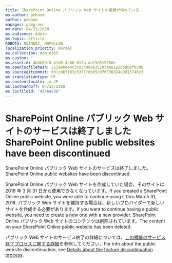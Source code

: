 ```yaml
---
title: SharePoint Online パブリック Web サイトの接続が切れている
ms.author: pebaum
author: pebaum
manager: pamgreen
ms.date: 04/21/2020
ms.audience: Admin
ms.topic: article
ROBOTS: NOINDEX, NOFOLLOW
localization_priority: Normal
ms.collection: Adm_O365
ms.custom: ''
ms.assetid: 4b8b89f8-bfd8-4a60-812a-daf5d519788e
ms.openlocfilehash: 215a90ee4c3c93c4d8e35183aa81e2db889fbcd0
ms.sourcegitcommit: 631cbb5f03e5371f0995e976536d24e9d13746c3
ms.translationtype: HT
ms.contentlocale: ja-JP
ms.lasthandoff: 04/22/2020
ms.locfileid: "43764230"
---
```

# <a name="sharepoint-online-public-websites-have-been-discontinued"></a><span data-ttu-id="5c62e-102">SharePoint Online パブリック Web サイトのサービスは終了しました</span><span class="sxs-lookup"><span data-stu-id="5c62e-102">SharePoint Online public websites have been discontinued</span></span>

<span data-ttu-id="5c62e-103">SharePoint Online パブリック Web サイトのサービスは終了しました。</span><span class="sxs-lookup"><span data-stu-id="5c62e-103">SharePoint Online public websites have been discontinued.</span></span>

<span data-ttu-id="5c62e-104">SharePoint Online パブリック Web サイトを作成していた場合、そのサイトは 2018 年 3 月 31 日から使用できなくなっています。</span><span class="sxs-lookup"><span data-stu-id="5c62e-104">If you created a SharePoint Online public website, you were able to continue using it thru March 31, 2018.</span></span> <span data-ttu-id="5c62e-105">パブリック Web サイトを維持する場合は、新しいプロバイダーで新しいサイトを作成する必要があります。</span><span class="sxs-lookup"><span data-stu-id="5c62e-105">If you want to continue having a public website, you need to create a new one with a new provider.</span></span> <span data-ttu-id="5c62e-106">SharePoint Online パブリック Web サイトのコンテンツは削除されています。</span><span class="sxs-lookup"><span data-stu-id="5c62e-106">The content on your SharePoint Online public website has been deleted.</span></span>

<span data-ttu-id="5c62e-107">パブリック Web サイトのサービス終了の詳細については、[この機能のサービス終了プロセスに関する詳細](https://go.microsoft.com/fwlink/?linkid=866980)を参照してください。</span><span class="sxs-lookup"><span data-stu-id="5c62e-107">For info about the public website discontinuation, see [Details about the feature discontinuation process](https://go.microsoft.com/fwlink/?linkid=866980).</span></span>
